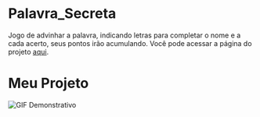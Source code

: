 # Palavra_Secreta
Jogo de advinhar a palavra, indicando letras para completar o nome e a cada acerto, seus pontos irão acumulando.
Você pode acessar a página do projeto [aqui](https://jogodaspalavras.netlify.app/).

# Meu Projeto


![GIF Demonstrativo](https://media.giphy.com/media/v1.Y2lkPTc5MGI3NjExbG5za2x1OGRuY3poYjFjdTVlYWlma2Jid3dtejlkbHk0dDloYml5cyZlcD12MV9pbnRlcm5hbF9naWZfYnlfaWQmY3Q9Zw/RQYEyqoY8c9TU8xj8G/giphy.gif)








